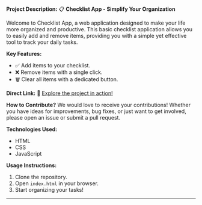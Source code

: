 **Project Description:**
📋 **Checklist App - Simplify Your Organization**

Welcome to Checklist App, a web application designed to make your life more organized and productive. This basic checklist application allows you to easily add and remove items, providing you with a simple yet effective tool to track your daily tasks.

**Key Features:**
- ✅ Add items to your checklist.
- ❌ Remove items with a single click.
- 🗑️ Clear all items with a dedicated button.
  
**Direct Link:**
🔗 [Explore the project in action!](https://check-list-app-tan.vercel.app)

**How to Contribute?**
We would love to receive your contributions! Whether you have ideas for improvements, bug fixes, or just want to get involved, please open an issue or submit a pull request.

**Technologies Used:**
- HTML
- CSS
- JavaScript

**Usage Instructions:**
1. Clone the repository.
2. Open `index.html` in your browser.
3. Start organizing your tasks!

---
